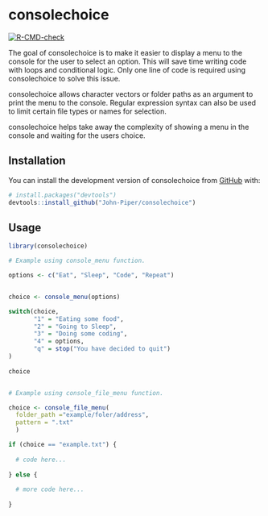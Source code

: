 
<!-- README.md is generated from README.Rmd. Please edit that file -->

# consolechoice

<!-- badges: start -->

[![R-CMD-check](https://github.com/John-Piper/consolechoice/workflows/R-CMD-check/badge.svg)](https://github.com/John-Piper/consolechoice/actions)
<!-- badges: end -->

The goal of consolechoice is to make it easier to display a menu to the
console for the user to select an option. This will save time writing
code with loops and conditional logic. Only one line of code is required
using consolechoice to solve this issue.

consolechoice allows character vectors or folder paths as an argument to
print the menu to the console. Regular expression syntax can also be
used to limit certain file types or names for selection.

consolechoice helps take away the complexity of showing a menu in the
console and waiting for the users choice.

## Installation

You can install the development version of consolechoice from
[GitHub](https://github.com/) with:

``` r
# install.packages("devtools")
devtools::install_github("John-Piper/consolechoice")
```

## Usage

``` r
library(consolechoice)

# Example using console_menu function.

options <- c("Eat", "Sleep", "Code", "Repeat")


choice <- console_menu(options)

switch(choice,
       "1" = "Eating some food",
       "2" = "Going to Sleep",
       "3" = "Doing some coding",
       "4" = options,
       "q" = stop("You have decided to quit")
)
       
choice


# Example using console_file_menu function.

choice <- console_file_menu(
  folder_path ="example/foler/address",
  pattern = ".txt"
  )

if (choice == "example.txt") {
  
  # code here...
  
} else {
  
  # more code here...
  
}
```
